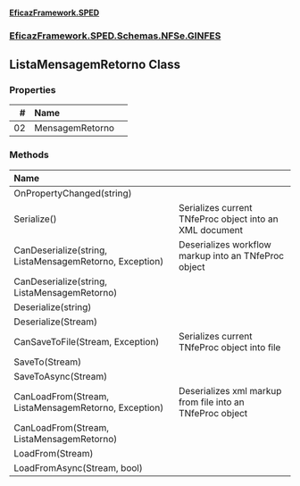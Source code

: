 #### [EficazFramework.SPED](EficazFrameworkSPED.md 'EficazFramework SPED')
### [EficazFramework.SPED.Schemas.NFSe.GINFES](EficazFramework.SPED.Schemas.NFSe.GINFES.md 'EficazFramework.SPED.Schemas.NFSe.GINFES')

## ListaMensagemRetorno Class
### Properties

| # | Name | |
| ---: | :--- | :--- |
| 02 | MensagemRetorno |  |
### Methods

| Name | |
| :--- | :--- |
| OnPropertyChanged(string) |  |
| Serialize() | Serializes current TNfeProc object into an XML document |
| CanDeserialize(string, ListaMensagemRetorno, Exception) | Deserializes workflow markup into an TNfeProc object |
| CanDeserialize(string, ListaMensagemRetorno) |  |
| Deserialize(string) |  |
| Deserialize(Stream) |  |
| CanSaveToFile(Stream, Exception) | Serializes current TNfeProc object into file |
| SaveTo(Stream) |  |
| SaveToAsync(Stream) |  |
| CanLoadFrom(Stream, ListaMensagemRetorno, Exception) | Deserializes xml markup from file into an TNfeProc object |
| CanLoadFrom(Stream, ListaMensagemRetorno) |  |
| LoadFrom(Stream) |  |
| LoadFromAsync(Stream, bool) |  |
